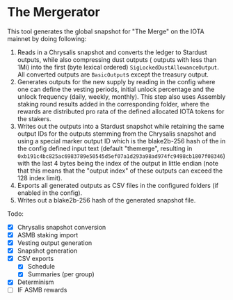 # The Mergerator

This tool generates the global snapshot for "The Merge" on the IOTA mainnet by doing following:

1. Reads in a Chrysalis snapshot and converts the ledger to Stardust outputs, while also compressing dust outputs (
   outputs with less than 1Mi) into the first (byte lexical ordered) `SigLockedDustAllowanceOutput`. All converted
   outputs are `BasicOutput`s except the treasury output.
2. Generates outputs for the new supply by reading in the config where one can define the vesting periods, initial
   unlock percentage and the unlock frequency (daily, weekly, monthly). This step also uses Assembly staking round
   results added in the corresponding folder, where the rewards are distributed pro rata of the defined allocated IOTA
   tokens for the stakers.
3. Writes out the outputs into a Stardust snapshot while retaining the same output IDs for the outputs stemming from the
   Chrysalis snapshot and using a special marker output ID which is the blake2b-256 hash of the in the config defined
   input text (default "themerge", resulting in `0xb191c4bc825ac6983789e50545d5ef07a1d293a98ad974fc9498cb1807f08346`)
   with the last 4 bytes being the index of the output in little endian (note that this
   means that the "output index" of these outputs can exceed the 128 index limit).
4. Exports all generated outputs as CSV files in the configured folders (if enabled in the config).
5. Writes out a blake2b-256 hash of the generated snapshot file.

Todo:
- [x] Chrysalis snapshot conversion
- [x] ASMB staking import
- [x] Vesting output generation
- [x] Snapshot generation
- [x] CSV exports
   - [x] Schedule
   - [x] Summaries (per group)
- [x] Determinism
- [ ] IF ASMB rewards